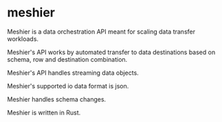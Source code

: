 # meshier

Meshier is a data orchestration API meant for scaling data transfer workloads.

Meshier's API works by automated transfer to data destinations based on schema, row and destination combination.

Meshier's API handles streaming data objects.

Meshier's supported io data format is json.

Meshier handles schema changes.

Meshier is written in Rust.
